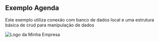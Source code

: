 ## Exemplo Agenda
Este exemplo utiliza conexão com banco de dados local e uma estrutura básica de crud para manipulação de dados

<img src="https://cdn.discordapp.com/attachments/1046824853015113789/1202495119970926612/image.png?ex=65cda9d9&is=65bb34d9&hm=ff97fda6d7f8b10c73c7723e0995390f1626e5153baeef7c2ea40da29be7f6c0&" alt="Logo da Minha Empresa">

